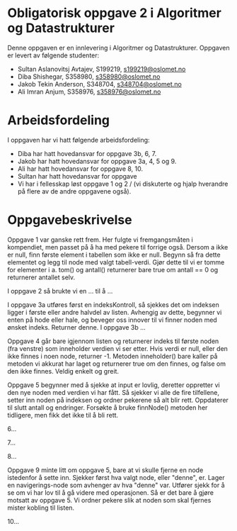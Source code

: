 # Obligatorisk oppgave 2 i Algoritmer og Datastrukturer

Denne oppgaven er en innlevering i Algoritmer og Datastrukturer. 
Oppgaven er levert av følgende studenter:
* Sultan Aslanovitsj Avtajev, S199219, s199219@oslomet.no
* Diba Shishegar, S358980, s358980@oslomet.no
* Jakob Tekin Anderson, S348704, s348704@oslomet.no
* Ali Imran Anjum, S358976, s358976@oslomet.no

# Arbeidsfordeling

I oppgaven har vi hatt følgende arbeidsfordeling:
* Diba har hatt hovedansvar for oppgave 3b, 6, 7.
* Jakob har hatt hovedansvar for oppgave 3a, 4, 5 og 9.
* Ali har hatt hovedansvar for oppgave 8, 10.
* Sultan har hatt hovedansvar for oppgave
* Vi har i fellesskap løst oppgave 1 og 2 / (vi diskuterte og hjalp hverandre på flere av de andre oppgavene også).

# Oppgavebeskrivelse

Oppgave 1 var ganske rett frem. Her fulgte vi fremgangsmåten i kompendiet,
men passet på å ha med pekere til forrige også. Dersom a ikke er null, finn
første element i tabellen som ikke er null. Begynn så fra dette elementet og
legg til node med valgt tabell-verdi. Gjør dette til vi er tomme for
elementer i a. tom() og antall() returnerer bare true om antall == 0 og
returnerer antallet selv.

I oppgave 2 så brukte vi en ... til å ...

I oppgave 3a utføres først en indeksKontroll, så sjekkes det om indeksen
ligger i første eller andre halvdel av listen. Avhengig av dette, begynner vi
enten på hode eller hale, og beveger oss innover til vi finner noden med
ønsket indeks. Returner denne.
I oppgave 3b ...

Oppgave 4 går bare igjennom listen og returnerer indeks til første noden (fra
venstre) som inneholder verdien vi ser etter. Hvis verdi er null, eller den
ikke finnes i noen node, returner -1. Metoden inneholder() bare kaller på
metoden vi akkurat har laget og returnerer true om den finnes, og false om
den ikke finnes. Veldig enkelt og greit.

Oppgave 5 begynner med å sjekke at input er lovlig, deretter oppretter vi den
nye noden med verdien vi har fått. Så sjekker vi alle de fire tilfellene,
setter inn noden på indeksen og ordner pekerene så alt blir rett. Oppdaterer
til slutt antall og endringer. Forsøkte å bruke finnNode() metoden her
tidligere, men fikk det ikke til å bli rett.

6...

7...

8...

Oppgave 9 minte litt om oppgave 5, bare at vi skulle fjerne en node
istedenfor å sette inn. Sjekker først hva valgt node, eller "denne", er.
Lager en navigerings-node som avhenger av hva "denne" var. Utfører sjekk
for å se om vi har lov til å gå videre med operasjonen. Så er det bare å
gjøre motsatt av oppgave 5. Vi ordner pekere slik at noden som skal fjernes
mister kobling til listen.

10...

